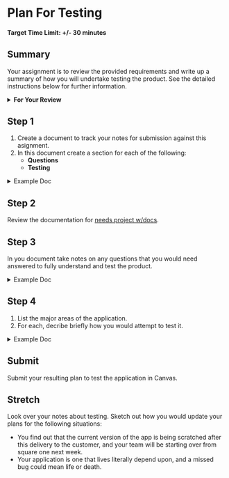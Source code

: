 # Plan For Testing

#### Target Time Limit: +/- 30 minutes

## Summary

Your assignment is to review the provided requirements and write up a summary of
how you will undertake testing the product. See the detailed instructions below
for further information.

<details> <summary> <strong> For Your Review </strong> </summary>

If you're feeling uncertain on where to start in this project, look over the
following:

- Skills Practice:
  - [Hands on Testing](./sp1.01.1.md)
  - [Document Review](./sp1.01.2.md)
  - [Exploratory Testing](./sp1.01.3.md)

</details>

## Step 1

1. Create a document to track your notes for submission against this asignment.
1. In this document create a section for each of the following:
   - **Questions**
   - **Testing**

<details> <summary> Example Doc </summary>

```
- Questions

- Testing

```

</details>

## Step 2

Review the documentation for [needs project w/docs](./needAsset.html).

## Step 3

In you document take notes on any questions that you would need answered to
fully understand and test the product.

<details> <summary> Example Doc </summary>

```
- Questions
1. How do I...?
2. Why would a user...?
3. Where should...?

- Testing

```

</details>

## Step 4

1. List the major areas of the application.
1. For each, decribe briefly how you would attempt to test it.

<details> <summary> Example Doc </summary>

```
- Questions
1. How do I...?
2. Why would a user...?
3. Where should...?

- Testing
* (Some area)
    * I would test this area by doing x, y, and then z.
* (Some other area)
    * This I'd test the same, except a instead of x.
* etc...
```

</details>

## Submit

Submit your resulting plan to test the application in Canvas.

## Stretch

Look over your notes about testing. Sketch out how you would update your plans
for the following situations:

- You find out that the current version of the app is being scratched after this
  delivery to the customer, and your team will be starting over from square one
  next week.
- Your application is one that lives literally depend upon, and a missed bug
  could mean life or death.
